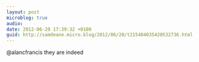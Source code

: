 ```yaml
---
layout: post
microblog: true
audio: 
date: 2012-06-20 17:39:32 +0100
guid: http://samdeane.micro.blog/2012/06/20/t215484035420532736.html
---
```

@alancfrancis they are indeed

